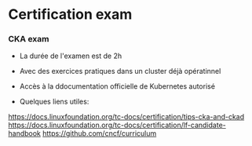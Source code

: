 # Certification exam

### CKA exam

- La durée de l'examen est de 2h
- Avec des exercices pratiques dans un cluster déjà opératinnel
- Accès à la ddocumentation officielle de Kubernetes autorisé

- Quelques liens utiles:

https://docs.linuxfoundation.org/tc-docs/certification/tips-cka-and-ckad
https://docs.linuxfoundation.org/tc-docs/certification/lf-candidate-handbook
https://github.com/cncf/curriculum
